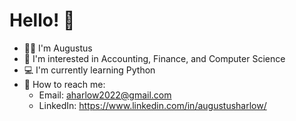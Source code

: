# Hello! :wave:

* :student: I'm Augustus
* :open_book: I'm interested in Accounting, Finance, and Computer Science
* :computer: I'm currently learning Python
* :incoming_envelope: How to reach me:
  * Email: aharlow2022@gmail.com
  * LinkedIn: https://www.linkedin.com/in/augustusharlow/
